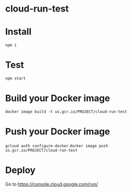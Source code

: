 # cloud-run-test

# Install

`npm i`

# Test

`npm start`

# Build your Docker image

`docker image build -t us.gcr.io/PROJECT/cloud-run-test`

# Push your Docker image

`gcloud auth configure-docker`
`docker image push us.gcr.io/PROJECT/cloud-run-test`

# Deploy

Go to https://console.cloud.google.com/run/
